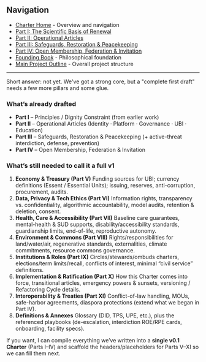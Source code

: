 ## Navigation

- [Charter Home](README.md) - Overview and navigation
- [Part I: The Scientific Basis of Renewal](Part%20I.md)
- [Part II: Operational Articles](Part%20II.md)
- [Part III: Safeguards, Restoration & Peacekeeping](Part%20III.md)
- [Part IV: Open Membership, Federation & Invitation](Part%20IV.md)
- [Founding Book](../founding-book/) - Philosophical foundation
- [Main Project Outline](../../outline.md) - Overall project structure

---

Short answer: not yet. We've got a strong core, but a "complete first draft" needs a few more pillars and some glue.

### What’s already drafted

- **Part I** – Principles / Dignity Constraint (from earlier work)
- **Part II** – Operational Articles (Identity · Platform · Governance · UBI · Education)
- **Part III** – Safeguards, Restoration & Peacekeeping (+ active-threat interdiction, defense, prevention)
- **Part IV** – Open Membership, Federation & Invitation

### What’s still needed to call it a full v1

1. **Economy & Treasury (Part V)**
   Funding sources for UBI; currency definitions (Essent / Essential Units); issuing, reserves, anti-corruption, procurement, audits.
2. **Data, Privacy & Tech Ethics (Part VI)**
   Information rights, transparency vs. confidentiality, algorithmic accountability, model audits, retention & deletion, consent.
3. **Health, Care & Accessibility (Part VII)**
   Baseline care guarantees, mental-health & SUD supports, disability/accessibility standards, guardianship limits, end-of-life, reproductive autonomy.
4. **Environment & Commons (Part VIII)**
   Rights/responsibilities for land/water/air, regenerative standards, externalities, climate commitments, resource commons governance.
5. **Institutions & Roles (Part IX)**
   Circles/stewards/ombuds charters, elections/term limits/recall, conflicts of interest, minimal “civil service” definitions.
6. **Implementation & Ratification (Part X)**
   How this Charter comes into force, transitional articles, emergency powers & sunsets, versioning / Refactoring Cycle details.
7. **Interoperability & Treaties (Part XI)**
   Conflict-of-law handling, MOUs, safe-harbor agreements, diaspora protections (extend what we began in Part IV).
8. **Definitions & Annexes**
   Glossary (DID, TPS, UPE, etc.), plus the referenced playbooks (de-escalation, interdiction ROE/RPE cards, onboarding, facility specs).

If you want, I can compile everything we’ve written into a **single v0.1 Charter** (Parts I–IV) and scaffold the headers/placeholders for Parts V–XI so we can fill them next.
